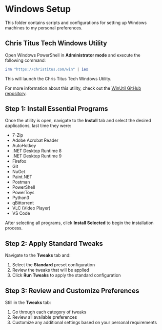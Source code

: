 # Windows Setup

This folder contains scripts and configurations for setting up Windows machines to my personal preferences.

## Chris Titus Tech Windows Utility

Open Windows PowerShell in **Administrator mode** and execute the following command:

```powershell
irm "https://christitus.com/win" | iex
```

This will launch the Chris Titus Tech Windows Utility.

For more information about this utility, check out the [WinUtil GitHub repository](https://github.com/ChrisTitusTech/winutil).

## Step 1: Install Essential Programs

Once the utility is open, navigate to the **Install** tab and select the desired applications, last time they were:

- 7-Zip
- Adobe Acrobat Reader
- AutoHotkey
- .NET Desktop Runtime 8
- .NET Desktop Runtime 9
- Firefox
- Git
- NuGet
- Paint.NET
- Postman
- PowerShell
- PowerToys
- Python3
- qBittorrent
- VLC (Video Player)
- VS Code

After selecting all programs, click **Install Selected** to begin the installation process.

## Step 2: Apply Standard Tweaks

Navigate to the **Tweaks** tab and:

1. Select the **Standard** preset configuration
2. Review the tweaks that will be applied
3. Click **Run Tweaks** to apply the standard configuration

## Step 3: Review and Customize Preferences

Still in the **Tweaks** tab:

1. Go through each category of tweaks
2. Review all available preferences
3. Customize any additional settings based on your personal requirements
